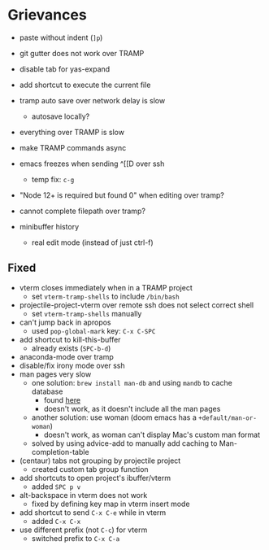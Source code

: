 # Grievances

- paste without indent (`]p`)
- git gutter does not work over TRAMP
- disable tab for yas-expand
- add shortcut to execute the current file

- tramp auto save over network delay is slow
    - autosave locally?
- everything over TRAMP is slow
- make TRAMP commands async
- emacs freezes when sending ^[[D over ssh
    - temp fix: `c-g`
- "Node 12+ is required but found 0" when editing over tramp?
- cannot complete filepath over tramp?

- minibuffer history
    - real edit mode (instead of just ctrl-f)

## Fixed
- vterm closes immediately when in a TRAMP project
    - set `vterm-tramp-shells` to include `/bin/bash`
- projectile-project-vterm over remote ssh does not select correct shell
    - set `vterm-tramp-shells` manually
- can't jump back in apropos
    - used `pop-global-mark` key: `C-x C-SPC`
- add shortcut to kill-this-buffer
    - already exists (`SPC-b-d`)
- anaconda-mode over tramp
- disable/fix irony mode over ssh
- man pages very slow
    - one solution: `brew install man-db` and using `mandb` to cache database
        - found [here](https://github.com/abo-abo/swiper/issues/2836#issuecomment-831292443)
        - doesn't work, as it doesn't include all the man pages
    - another solution: use woman (doom emacs has a `+default/man-or-woman`)
        - doesn't work, as woman can't display Mac's custom man format
    - solved by using advice-add to manually add caching to Man-completion-table
- (centaur) tabs not grouping by projectile project
    - created custom tab group function
- add shortcuts to open project's ibuffer/vterm
    - added `SPC p v`
- alt-backspace in vterm does not work
    - fixed by defining key map in vterm insert mode
- add shortcut to send `C-x C-e` while in vterm
    - added `C-x C-x`
- use different prefix (not `C-c`) for vterm
    - switched prefix to `C-x C-a`

